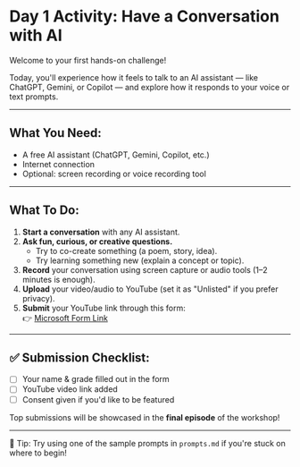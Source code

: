 # Day 1 Activity: Have a Conversation with AI

Welcome to your first hands-on challenge!

Today, you'll experience how it feels to talk to an AI assistant — like ChatGPT, Gemini, or Copilot — and explore how it responds to your voice or text prompts.

---

##  What You Need:

- A free AI assistant (ChatGPT, Gemini, Copilot, etc.)
- Internet connection
- Optional: screen recording or voice recording tool

---

## What To Do:

1. **Start a conversation** with any AI assistant.
2. **Ask fun, curious, or creative questions.**
   - Try to co-create something (a poem, story, idea).
   - Try learning something new (explain a concept or topic).
3. **Record** your conversation using screen capture or audio tools (1–2 minutes is enough).
4. **Upload** your video/audio to YouTube (set it as "Unlisted" if you prefer privacy).
5. **Submit** your YouTube link through this form:  
   👉 [Microsoft Form Link](https://forms.office.com/r/8dK6yh7Zmd)
   

---

## ✅ Submission Checklist:

- [ ] Your name & grade filled out in the form
- [ ] YouTube video link added
- [ ] Consent given if you'd like to be featured

Top submissions will be showcased in the **final episode** of the workshop!

---

🧠 Tip: Try using one of the sample prompts in `prompts.md` if you're stuck on where to begin!
